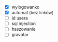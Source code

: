 - [x] wylogowanko
- [x] automat (bez linków)
- [ ] id usera
- [ ] sql injection
- [ ] haszowanie
- [ ] gravatar